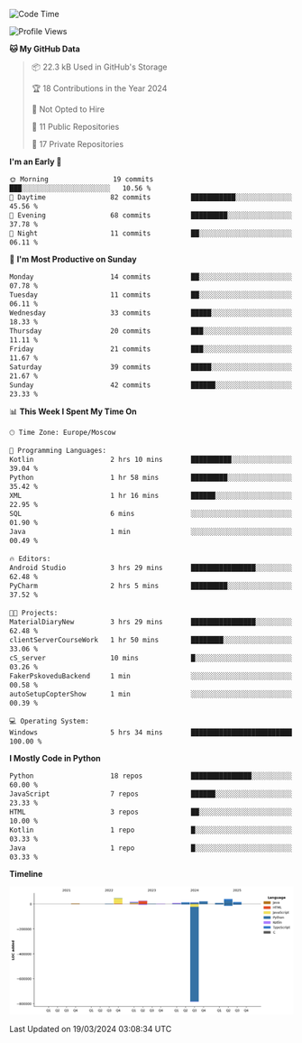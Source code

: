 <!--START_SECTION:waka-->
![Code Time](http://img.shields.io/badge/Code%20Time-223%20hrs%2042%20mins-blue)

![Profile Views](http://img.shields.io/badge/Profile%20Views-30-blue)

**🐱 My GitHub Data** 

> 📦 22.3 kB Used in GitHub's Storage 
 > 
> 🏆 18 Contributions in the Year 2024
 > 
> 🚫 Not Opted to Hire
 > 
> 📜 11 Public Repositories 
 > 
> 🔑 17 Private Repositories 
 > 
**I'm an Early 🐤** 

```text
🌞 Morning                19 commits          ███░░░░░░░░░░░░░░░░░░░░░░   10.56 % 
🌆 Daytime                82 commits          ███████████░░░░░░░░░░░░░░   45.56 % 
🌃 Evening                68 commits          █████████░░░░░░░░░░░░░░░░   37.78 % 
🌙 Night                  11 commits          ██░░░░░░░░░░░░░░░░░░░░░░░   06.11 % 
```
📅 **I'm Most Productive on Sunday** 

```text
Monday                   14 commits          ██░░░░░░░░░░░░░░░░░░░░░░░   07.78 % 
Tuesday                  11 commits          ██░░░░░░░░░░░░░░░░░░░░░░░   06.11 % 
Wednesday                33 commits          █████░░░░░░░░░░░░░░░░░░░░   18.33 % 
Thursday                 20 commits          ███░░░░░░░░░░░░░░░░░░░░░░   11.11 % 
Friday                   21 commits          ███░░░░░░░░░░░░░░░░░░░░░░   11.67 % 
Saturday                 39 commits          █████░░░░░░░░░░░░░░░░░░░░   21.67 % 
Sunday                   42 commits          ██████░░░░░░░░░░░░░░░░░░░   23.33 % 
```


📊 **This Week I Spent My Time On** 

```text
🕑︎ Time Zone: Europe/Moscow

💬 Programming Languages: 
Kotlin                   2 hrs 10 mins       ██████████░░░░░░░░░░░░░░░   39.04 % 
Python                   1 hr 58 mins        █████████░░░░░░░░░░░░░░░░   35.42 % 
XML                      1 hr 16 mins        ██████░░░░░░░░░░░░░░░░░░░   22.95 % 
SQL                      6 mins              ░░░░░░░░░░░░░░░░░░░░░░░░░   01.90 % 
Java                     1 min               ░░░░░░░░░░░░░░░░░░░░░░░░░   00.49 % 

🔥 Editors: 
Android Studio           3 hrs 29 mins       ████████████████░░░░░░░░░   62.48 % 
PyCharm                  2 hrs 5 mins        █████████░░░░░░░░░░░░░░░░   37.52 % 

🐱‍💻 Projects: 
MaterialDiaryNew         3 hrs 29 mins       ████████████████░░░░░░░░░   62.48 % 
clientServerCourseWork   1 hr 50 mins        ████████░░░░░░░░░░░░░░░░░   33.06 % 
cS_server                10 mins             █░░░░░░░░░░░░░░░░░░░░░░░░   03.26 % 
FakerPskoveduBackend     1 min               ░░░░░░░░░░░░░░░░░░░░░░░░░   00.58 % 
autoSetupCopterShow      1 min               ░░░░░░░░░░░░░░░░░░░░░░░░░   00.39 % 

💻 Operating System: 
Windows                  5 hrs 34 mins       █████████████████████████   100.00 % 
```

**I Mostly Code in Python** 

```text
Python                   18 repos            ███████████████░░░░░░░░░░   60.00 % 
JavaScript               7 repos             ██████░░░░░░░░░░░░░░░░░░░   23.33 % 
HTML                     3 repos             ██░░░░░░░░░░░░░░░░░░░░░░░   10.00 % 
Kotlin                   1 repo              █░░░░░░░░░░░░░░░░░░░░░░░░   03.33 % 
Java                     1 repo              █░░░░░░░░░░░░░░░░░░░░░░░░   03.33 % 
```



**Timeline**

![Lines of Code chart](https://raw.githubusercontent.com/adlemx/adlemx/main/assets/bar_graph.png)


 Last Updated on 19/03/2024 03:08:34 UTC
<!--END_SECTION:waka-->
